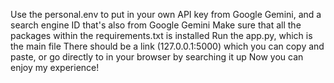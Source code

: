 Use the personal.env to put in your own API key from Google Gemini, and a search engine ID that's also from Google Gemini
Make sure that all the packages within the requirements.txt is installed
Run the app.py, which is the main file
There should be a link (127.0.0.1:5000) which you can copy and paste, or go directly to in your browser by searching it up
Now you can enjoy my experience!
